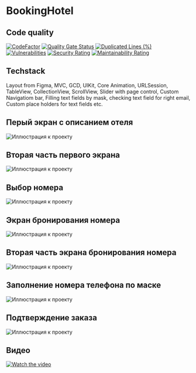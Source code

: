 # BookingHotel

## Code quality
[![CodeFactor](https://www.codefactor.io/repository/github/quasaryy/bookinghotel/badge)](https://www.codefactor.io/repository/github/quasaryy/bookinghotel)
[![Quality Gate Status](https://sonarcloud.io/api/project_badges/measure?project=Quasaryy_BookingHotel&metric=alert_status)](https://sonarcloud.io/summary/new_code?id=Quasaryy_BookingHotel)
[![Duplicated Lines (%)](https://sonarcloud.io/api/project_badges/measure?project=Quasaryy_BookingHotel&metric=duplicated_lines_density)](https://sonarcloud.io/summary/new_code?id=Quasaryy_BookingHotel)
[![Vulnerabilities](https://sonarcloud.io/api/project_badges/measure?project=Quasaryy_BookingHotel&metric=vulnerabilities)](https://sonarcloud.io/summary/new_code?id=Quasaryy_BookingHotel)
[![Security Rating](https://sonarcloud.io/api/project_badges/measure?project=Quasaryy_BookingHotel&metric=security_rating)](https://sonarcloud.io/summary/new_code?id=Quasaryy_BookingHotel)
[![Maintainability Rating](https://sonarcloud.io/api/project_badges/measure?project=Quasaryy_BookingHotel&metric=sqale_rating)](https://sonarcloud.io/summary/new_code?id=Quasaryy_BookingHotel)

## Techstack
Layout from Figma, MVC, GCD, UIKit, Core Animation, URLSession, TableView, CollectionView, ScrollView, Slider with page control, Custom Navigatiom bar, Filling text fields by mask, checking text field for right email, Custom place holders for text fields etc.

## Перый экран с описанием отеля
![Иллюстрация к проекту](https://github.com/Quasaryy/BookingHotel/blob/main/1.png)

## Вторая часть первого экрана
![Иллюстрация к проекту](https://github.com/Quasaryy/BookingHotel/blob/main/2.png)

## Выбор номера
![Иллюстрация к проекту](https://github.com/Quasaryy/BookingHotel/blob/main/3.png)

## Экран бронирования номера
![Иллюстрация к проекту](https://github.com/Quasaryy/BookingHotel/blob/main/4.png)

## Вторая часть экрана бронирования номера
![Иллюстрация к проекту](https://github.com/Quasaryy/BookingHotel/blob/main/5.png)

## Заполнение номера телефона по маске
![Иллюстрация к проекту](https://github.com/Quasaryy/BookingHotel/blob/main/6.png)

## Подтверждение заказа
![Иллюстрация к проекту](https://github.com/Quasaryy/BookingHotel/blob/main/7.png)

## Видео
[![Watch the video](https://img.youtube.com/vi/rn5XewMEbSs/maxresdefault.jpg)](https://youtu.be/rn5XewMEbSs)
